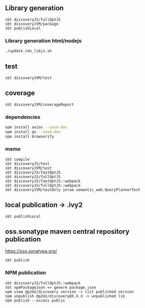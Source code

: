 
## Library generation

```
sbt discoveryJS/fullOptJS
sbt discoveryJVM/package
sbt publishLocal 
```

### Library generation html/nodejs

```bash
./update_cdn_libjs.sh
```

## test
```
sbt discoveryJVM/test  
```

## coverage
```
sbt discoveryJVM/coverageReport 
```

### dependencies
```bash
npm install axios --save-dev
npm install qs --save-dev
npm install browserify
```
### memo

```
sbt compile
sbt discoveryJS/test
sbt discoveryJVM/test
sbt discoveryJS/fastOptJS 
sbt discoveryJS/fullOptJS
sbt discoveryJS/fastOptJS::webpack
sbt discoveryJS/fullOptJS::webpack
sbt discoveryJVM/testOnly inrae.semantic_web.QueryPlannerTest
```

## local publication -> .ivy2

``` 
sbt publishLocal
``` 
## oss.sonatype maven central repository publication
https://oss.sonatype.org/

``` 
sbt publish
```
### NPM publication
``` 
sbt discoveryJS/fullOptJS::webpack
sbt npmPackageJson => genere package.json
npm view @p2m2/discovery version -> list published version
npm unpublish @p2m2/discovery@X.X.X -> unpublished lib
npm publish --access public
```
